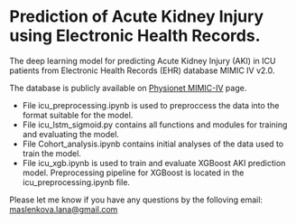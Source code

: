 # Prediction of Acute Kidney Injury using Electronic Health Records.
The deep learning model for predicting Acute Kidney Injury (AKI) in ICU patients from Electronic Health Records (EHR) database MIMIC IV v2.0.

The database is publicly available on [Physionet MIMIC-IV](https://physionet.org/content/mimiciv/2.0/) page.

- File icu_preprocessing.ipynb is used to preproccess the data into the format suitable for the model.
- File icu_lstm_sigmoid.py contains all functions and modules for training and evaluating the model.
- File Cohort_analysis.ipynb contains initial analyses of the data used to train the model. 
- File icu_xgb.ipynb is used to train and evaluate XGBoost AKI prediction model. Preprocessing pipeline for XGBoost is located in the icu_preprocessing.ipynb file.

Please let me know if you have any questions by the folloving email: maslenkova.lana@gmail.com
